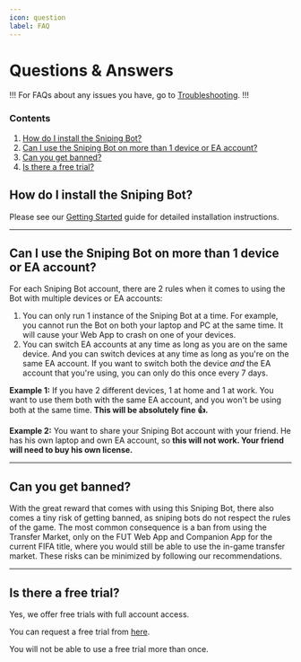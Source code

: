 ```yaml
---
icon: question
label: FAQ
---
```


# Questions & Answers

!!!
For FAQs about any issues you have, go to [Troubleshooting](/troubleshooting).
!!!


### Contents

1. [How do I install the Sniping Bot?](#how-do-i-install-the-sniping-bot)
1. [Can I use the Sniping Bot on more than 1 device or EA account?](#can-i-use-the-sniping-bot-on-more-than-1-device-or-ea-account)
1. [Can you get banned?](#can-you-get-banned)
1. [Is there a free trial?](#is-there-a-free-trial)


## How do I install the Sniping Bot?

Please see our [Getting Started](/getting-started) guide for detailed installation instructions.

---

## Can I use the Sniping Bot on more than 1 device or EA account?

For each Sniping Bot account, there are 2 rules when it comes to using the Bot with multiple devices or EA accounts:
1. You can only run 1 instance of the Sniping Bot at a time. For example, you cannot run the Bot on both your laptop and PC at the same time. It will cause your Web App to crash on one of your devices.
2. You can switch EA accounts at any time as long as you are on the same device. And you can switch devices at any time as long as you're on the same EA account. If you want to switch both the device *and* the EA account that you're using, you can only do this once every 7 days.

**Example 1:**
If you have 2 different devices, 1 at home and 1 at work. You want to use them both with the same EA account, and you won't be using both at the same time. __This will be absolutely fine :+1:.__

**Example 2:**
You want to share your Sniping Bot account with your friend. He has his own laptop and own EA account, so __this will not work. Your friend will need to buy his own license.__

---

## Can you get banned?

With the great reward that comes with using this Sniping Bot, there also comes a tiny risk of getting banned, as sniping bots do not respect the rules of the game. The most common consequence is a ban from using the Transfer Market, only on the FUT Web App and Companion App for the current FIFA title, where you would still be able to use the in-game transfer market. These risks can be minimized by following our recommendations.

---

## Is there a free trial?

Yes, we offer free trials with full account access.

You can request a free trial from [here](https://futsnipingbot.com/trial-signup).

You will not be able to use a free trial more than once.